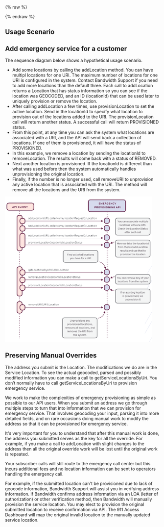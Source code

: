 {% raw %}
<section class="emergencyServicesAbout">
{% endraw %}

# Usage Scenario

## Add emergency service for a customer

The sequence diagram below shows a hypothetical usage scenario.

  * Add some locations by calling the addLocation method. You can have multipl locations for one URI. The maximum number of locations for one URI is configured in the system. Contact Bandwidth Support if you need to add more locations than the default three. Each call to addLocation returns a Location that has status information so you can see if the location was GEOCODED, and an ID (locationId) that can be used later to uniquely provision or remove the location.
  * After calling addLocation a few times, use provisionLocation to set the active location. Send in the locationId to specify what location to provision out of the locations added to the URI. The provisionLocation call will return another status. A successful call will return PROVISIONED status.
  * From this point, at any time you can ask the system what locations are associated with a URI, and the API will send back a collection of locations. If one of them is provisioned, it will have the status of PROVISIONED.
  * In this example, we remove a location by sending the locationId to removeLocation. The results will come back with a status of REMOVED.
  * Next another location is provisioned. If the locationId is different than what was used before then the system automatically handles unprovisioning the original location.
  * Finally, if the number is no longer used, call removeURI to unprovision any active location that is associated with the URI. The method will remove all the locations and the URI from the system.

<img src="../../images/dash_usage_scenario.png" style="max-width:95%">

## Preserving Manual Overrides

The address you submit is the Location. The modifications we do are in the Service Location. To see the actual geocoded, parsed and possibly modified information you can make a call to getServiceLocationsByUri. You don’t normally have to call getServiceLocationsByUri to provision emergency service.

We work to make the complexities of emergency provisioning as simple as possible to our API users. When you submit an address we go through multiple steps to turn that into information that we can provision for emergency service. That involves geocoding your input, parsing it into more detailed fields, and on rare occasions doing manual work to modify the address so that it can be provisioned for emergency service.

It's very important for you to understand that after this manual work is done, the address you submitted serves as the key for all the override. For example, if you make a call to addLocation with slight changes to the address then all the original override work will be lost until the original work is repeated.

Your subscriber calls will still route to the emergency call center but this incurs additional fees and no location information can be sent to operators handling the emergency call.

For example, if the submitted location can't be provisioned due to lack of geocode information, Bandwidth Support will assist you in verifying address information. If Bandwidth confirms address information via an LOA (letter of authorization) or other verification method, then Bandwidth will manually provision the service location. You may elect to provision the original submitted location to receive confirmation via API. The 911 Access Dashboard will map the original invalid location to the manually updated service location.
